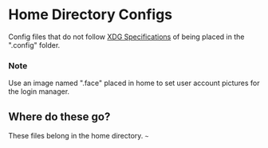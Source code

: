 # Home Directory Configs
Config files that do not follow [XDG Specifications](https://specifications.freedesktop.org/basedir-spec/basedir-spec-latest.html) of being placed in the ".config" folder.

### Note 
Use an image named ".face" placed in home to set user account pictures for the login manager.

## Where do these go?
These files belong in the home directory. `~`